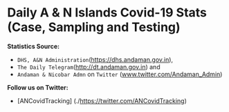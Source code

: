 # Daily A & N Islands  Covid-19 Stats (Case, Sampling and Testing)

**Statistics Source:**
- `DHS, A&N Administration`(https://dhs.andaman.gov.in), 
- `The Daily Telegram`(http://dt.andaman.gov.in) and 
- `Andaman & Nicobar Admn` on `Twitter` (www.twitter.com/Andaman_Admin)

**Follow us on Twitter:**
- [ANCovidTracking] (./https://twitter.com/ANCovidTracking)

